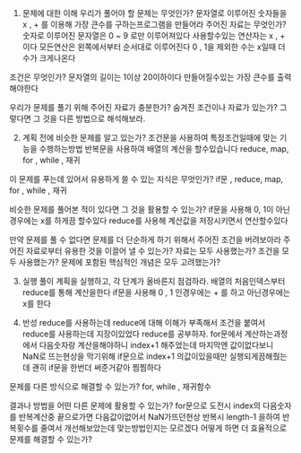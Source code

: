 1. 문제에 대한 이해
우리가 풀어야 할 문제는 무엇인가?
    문자열로 이루어진 숫자들을 x , + 를 이용해 가장 큰수를 구하는프로그램을 만들어라
주어진 자료는 무엇인가?
    숫자로 이루어진 문자열은 0 ~ 9 로만 이루어져있다
    사용할수있는 연산자는 x , + 이다
    모든연산은 왼쪽에서부터 순서대로 이루어진다 
    0 , 1을 제외한 수는 x일때 더 수가 크게나온다

조건은 무엇인가?
    문자열의 길이는 1이상 20이하이다
    만들어질수있는 가장 큰수를 출력해야한다
    
우리가 문제를 풀기 위해 주어진 자료가 충분한가?
숨겨진 조건이나 자료가 있는가? 그렇다면 그 것을 다른 방법으로 해석해보라.

2. 계획
전에 비슷한 문제를 알고 있는가?
    조건문을 사용하여 특정조건일때에 맞는 기능을 수행하는방법
    반복문을 사용하여 배열의 계산을 할수있습니다
        reduce, map, for , while , 재귀

이 문제를 푸는데 있어서 유용하게 쓸 수 있는 지식은 무엇인가?
    if문 , reduce, map, for , while , 재귀 

비슷한 문제를 풀어본 적이 있다면 그 것을 활용할 수 있는가?
    if문을 사용해 0, 1이 아닌경우에는 x를 하게끔 할수있다
    reduce를 사용해 계산값을 저장시키면서 연산할수있다

만약 문제를 풀 수 없다면 문제를 더 단순하게 하기 위해서 주어진 조건을 버려보아라
주어진 자료로부터 유용한 것을 이끌어 낼 수 있는가?
자료는 모두 사용했는가?
조건을 모두 사용했는가?
문제에 포함된 핵심적인 개념은 모두 고려했는가?

3. 실행
풀이 계획을 실행하고, 각 단계가 올바른지 점검하라.
    배열의 처음인덱스부터 reduce를 통해 계산을한다
    if문을 사용해 0 , 1 인경우에는 + 를 하고 아닌경우에는 x를 한다

4. 반성
reduce를 사용하는데 reduce에 대해 이해가 부족해서 조건을 붙여서 reduce를 사용하는데 지장이있었다 reduce를 공부하자.
for문에서 계산하는과정에서 다음숫자랑 계산을해야하니 index+1 해주었는데 마지막엔 값이없다보니 NaN로  뜨는현상을 막기위해 if문으로 index+1 의값이있을때만 실행되게끔해줬는데 괜히 if문을 한번더 써준거같아 찜찜하다

문제를 다른 방식으로 해결할 수 있는가?
    for, while , 재귀함수

결과나 방법을 어떤 다른 문제에 활용할 수 있는가?
    for문으로 도전시 index의 다음숫자를 반복계산중 끝으로가면 다음값이없어서 NaN가뜨던현상
        반복시 length-1 을하여 반복횟수를 줄여서 개선해보았는데 맞는방법인지는 모르겠다
어떻게 하면 더 효율적으로 문제를 해결할 수 있는가?
